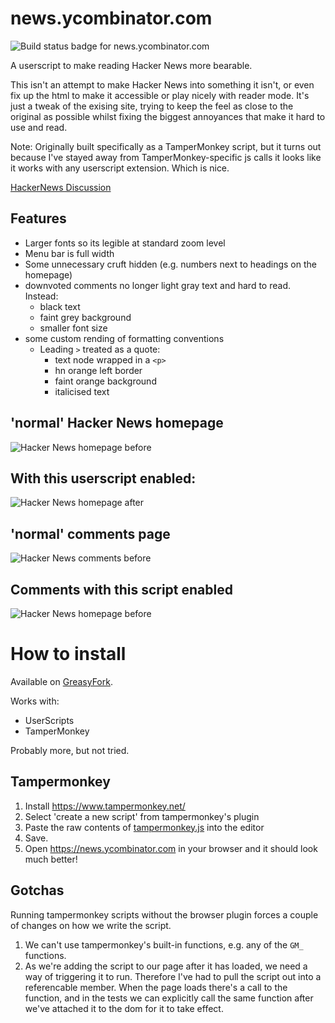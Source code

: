 # news.ycombinator.com

![Build status badge for news.ycombinator.com](https://github.com/mgladdish/website-customisations/actions/workflows/ci.yml/badge.svg)

A userscript to make reading Hacker News more bearable.

This isn't an attempt to make Hacker News into something it isn't, or even fix up the html to make it accessible or play nicely with reader mode. 
It's just a tweak of the exising site, trying to keep the feel as close to the original as possible whilst fixing the biggest annoyances that make it hard to use and read.

Note: Originally built specifically as a TamperMonkey script, but it turns out because I've stayed away from TamperMonkey-specific js calls it looks like it works with any userscript extension. Which is nice.

[HackerNews Discussion](https://news.ycombinator.com/item?id=34037462)

## Features

* Larger fonts so its legible at standard zoom level
* Menu bar is full width
* Some unnecessary cruft hidden (e.g. numbers next to headings on the homepage)
* downvoted comments no longer light gray text and hard to read. Instead:
  * black text
  * faint grey background
  * smaller font size
* some custom rending of formatting conventions
  * Leading `>` treated as a quote:
    * text node wrapped in a `<p>`
    * hn orange left border
    * faint orange background
    * italicised text

## 'normal' Hacker News homepage
![Hacker News homepage before](docs/news-before.png)

## With this userscript enabled:
![Hacker News homepage after](docs/news-after.png)

## 'normal' comments page
![Hacker News comments before](docs/item-before.png)

## Comments with this script enabled
![Hacker News homepage before](docs/item-after.png)

# How to install

Available on [GreasyFork](https://greasyfork.org/en/scripts/456820-hacker-news).

Works with:

* UserScripts
* TamperMonkey

Probably more, but not tried.

## Tampermonkey

1. Install https://www.tampermonkey.net/
2. Select 'create a new script' from tampermonkey's plugin
3. Paste the raw contents of [tampermonkey.js](https://raw.githubusercontent.com/mgladdish/website-customisations/main/news.ycombinator.com/tampermonkey.js) into the editor
4. Save.
5. Open https://news.ycombinator.com in your browser and it should look much better!

## Gotchas

Running tampermonkey scripts without the browser plugin forces a couple of changes on how we write the script.
1. We can't use tampermonkey's built-in functions, e.g. any of the `GM_` functions.
2. As we're adding the script to our page after it has loaded, we need a way of triggering it to run. Therefore I've had to pull the script out into a referencable member. When the page loads there's a call to the function, and in the tests we can explicitly call the same function after we've attached it to the dom for it to take effect.